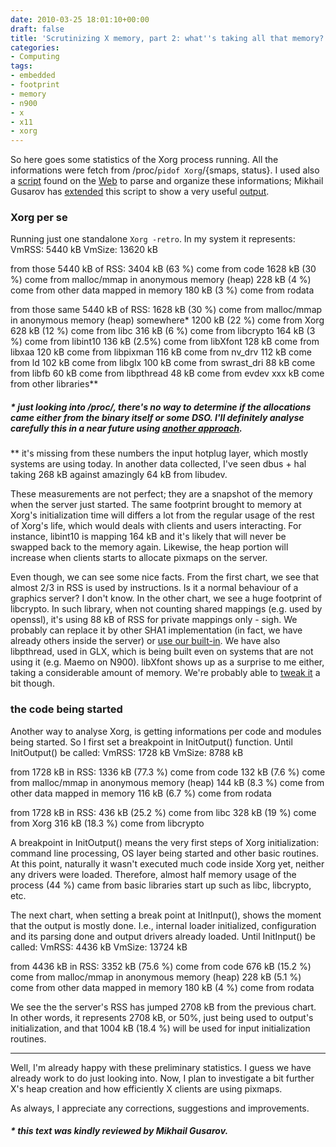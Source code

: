 ```yaml
---
date: 2010-03-25 18:01:10+00:00
draft: false
title: 'Scrutinizing X memory, part 2: what''s taking all that memory?'
categories:
- Computing
tags:
- embedded
- footprint
- memory
- n900
- x
- x11
- xorg
---
```


So here goes some statistics of the Xorg process running. All the informations were fetch from /proc/`pidof Xorg`/{smaps, status}. I used also a [script](http://wingolog.org/pub/mem_usage.py) found on the [Web](http://wingolog.org/archives/2007/11/27/reducing-the-footprint-of-python-applications) to parse and organize these informations; Mikhail Gusarov has [extended](http://github.com/dottedmag/mem-usage) this script to show a very useful [output](http://people.freedesktop.org/~vignatti/scrutinizing-x-mem/x-standalone-memory-per-libraries.txt).



### Xorg per se



Running just one standalone `Xorg -retro`. In my system it represents:
VmRSS:      5440 kB
VmSize:    13620 kB


from those 5440 kB of RSS:
3404 kB (63 %) come from code
1628 kB (30 %) come from malloc/mmap in anonymous memory (heap)
228 kB  (4 %) come from other data mapped in memory
180 kB  (3 %) come from rodata


from those same 5440 kB of RSS:
1628 kB (30 %) come from malloc/mmap in anonymous memory (heap) somewhere*
1200 kB (22 %) come from Xorg
628 kB (12 %) come from libc
316 kB  (6 %) come from libcrypto
164 kB  (3 %) come from libint10
136 kB (2.5%) come from libXfont
128 kB come from libxaa
120 kB come from libpixman
116 kB come from nv_drv
112 kB come from ld
102 kB come from libglx
100 kB come from swrast_dri
88 kB come from libfb
60 kB come from libpthread
48 kB come from evdev
xxx kB come from other libraries**



##### * just looking into /proc/, there's no way to determine if the allocations came either from the binary itself or some DSO. I'll definitely analyse carefully this in a near future using [another approach](http://people.freedesktop.org/~vignatti/scrutinizing-x-mem/0001-dix-add-memory-allocation-wrapping-functions-for-pro.patch).

** it's missing from these numbers the input hotplug layer, which mostly systems are using today. In another data collected, I've seen dbus + hal taking 268 kB against amazingly 64 kB from libudev.


These measurements are not perfect; they are a snapshot of the memory when the server just started. The same footprint brought to memory at Xorg's initialization time will differs a lot from the regular usage of the rest of Xorg's life, which would deals with clients and users interacting. For instance, libint10 is mapping 164 kB and it's likely that will never be swapped back to the memory again. Likewise, the heap portion will increase when clients starts to allocate pixmaps on the server.

Even though, we can see some nice facts. From the first chart, we see that almost 2/3 in RSS is used by instructions. Is it a normal behaviour of a graphics server? I don't know. In the other chart, we see a huge footprint of libcrypto. In such library, when not counting shared mappings (e.g. used by openssl), it's using 88 kB of RSS for private mappings only - sigh. We probably can replace it by other SHA1 implementation (in fact, we have already others inside the server) or [use our built-in](http://people.freedesktop.org/~vignatti/scrutinizing-x-mem/0001-Revert-Revert-Render-Use-built-in-SHA1-library.patch). We have also libpthread, used in GLX, which is being built even on systems that are not using it (e.g. Maemo on N900). libXfont shows up as a surprise to me either, taking a considerable amount of memory. We're probably able to [tweak it](http://people.freedesktop.org/~vignatti/scrutinizing-x-mem/0001-configure-introduce-enable-disable-fontserver.patch) a bit though.



### the code being started



Another way to analyse Xorg, is getting informations per code and modules being started. So I first set a breakpoint in InitOutput() function. Until InitOutput() be called:
VmRSS:      1728 kB
VmSize:     8788 kB


from 1728 kB in RSS:
1336 kB (77.3 %) come from code
132 kB  (7.6 %) come from malloc/mmap in anonymous memory (heap)
144 kB  (8.3 %) come from other data mapped in memory
116 kB  (6.7 %) come from rodata

from 1728 kB in RSS:
436 kB (25.2 %) come from libc
328 kB (19  %) come from Xorg
316 kB (18.3 %) come from libcrypto


A breakpoint in InitOutput() means the very first steps of Xorg initialization: command line processing, OS layer being started and other basic routines. At this point, naturally it wasn't executed much code inside Xorg yet, neither any drivers were loaded. Therefore, almost half memory usage of the process (44 %) came from basic libraries start up such as libc, libcrypto, etc.

The next chart, when setting a break point at InitInput(), shows the moment that the output is mostly done. I.e., internal loader initialized, configuration and its parsing done and output drivers already loaded. Until InitInput() be called:
VmRSS:      4436 kB
VmSize:    13724 kB

from 4436 kB in RSS:
3352 kB (75.6 %) come from code
676 kB (15.2 %) come from malloc/mmap in anonymous memory (heap)
228 kB  (5.1 %) come from other data mapped in memory
180 kB  (4 %) come from rodata


We see the the server's RSS has jumped 2708 kB from the previous chart. In other words, it represents 2708 kB, or 50%, just being used to output's initialization, and that 1004 kB (18.4 %) will be used for input initialization routines.

---

Well, I'm already happy with these preliminary statistics. I guess we have already work to do just looking into. Now, I plan to investigate a bit further X's heap creation and how efficiently X clients are using pixmaps.

As always, I appreciate any corrections, suggestions and improvements.


##### * this text was kindly reviewed by Mikhail Gusarov.
